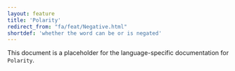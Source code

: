 ```yaml
---
layout: feature
title: 'Polarity'
redirect_from: "fa/feat/Negative.html"
shortdef: 'whether the word can be or is negated'
---
```


This document is a placeholder for the language-specific documentation
for `Polarity`.
